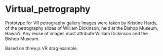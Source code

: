 # Virtual_petrography
 Prototype for VR petrography gallery
 Images were taken by Kristine Hardy, of the petrography slides of William Dickinson, held at the Bishop Museum, Hawai'i.
 Any reuse of images must attribute William Dickinson and the Bishop Museum. 
 
 Based on three.js VR drag example.

